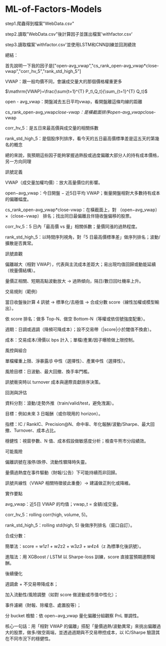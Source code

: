 # ML-of-Factors-Models

step1.爬蟲得到檔案"WebData.csv"

step2.讀取"WebData.csv"後計算因子並匯出檔案'withfactor.csv'

step3.讀取檔案'withfactor.csv'並使用LSTM和CNN訓練並回測績效

總結：

首先說明一下我的因子是["open-avg_vwap","cs_rank_open-avg_vwap*close-vwap","corr_hv_5","rank_std_high_5"]

VWAP：跟一般均價不同，會讓成交量大的那個價格權重更多

 $\mathrm{VWAP}=\frac{\sum{t=1}^{T} P_t\,Q_t}{\sum_{t=1}^{T} Q_t}$

open - avg_vwap：開盤減去五日平均vwap，看開盤離這條均線的距離

cs_rank_open-avg_vwap*close-vwap：是橫截面排序open-avg_vwap*close-vwap

corr_hv_5：是五日來最高價與成交量的相關係數

rank_std_high_5：是個股序列排序，看今天的五日最高價標準差是這五天的第幾名的概念

總的來說，我預期這些因子能夠掌握過熱股或過度偏離大部分人的持有成本價格，另一方向同理

訊號定義

VWAP（成交量加權均價）：放大高量價位的影響。

open−avg_vwap：今日開盤 − 近5日平均 VWAP；衡量開盤相對大多數持有成本的偏離幅度。

cs_rank_open-avg_vwap*close-vwap：在橫截面上，對 （open−avg_vwap）×（close−vwap） 排名；找出同日最偏離且伴隨收盤偏移的股票。

corr_hv_5：5 日內「最高價 vs 量」相關係數；量價同漲的過熱程度。

rank_std_high_5：以時間序列視角，對「5 日最高價標準差」做序列排名；波動/擴散是否異常。

訊號直觀

偏離越大（相對 VWAP），代表與主流成本差距大；易出現均值回歸或動能延續（視量價結構）。

量價正相關、短期高點波動放大 → 過熱傾向，隔日/數日回吐機率上升。

交易規則（範例）

當日收盤後計算 4 訊號 → 標準化/去極值 → 合成分數 score（線性加權或模型輸出）。

依 score 排名：做多 Top-N、做空 Bottom-N（等權或依信號強度配重）。

週期：日調或週調（降頻可降成本）；設不交易帶（|score|小於閾值不換倉）。

成本：交易成本/滑價以 bps 計入；單檔/產業/因子曝險做上限控制。

風控與組合

單檔權重上限、淨暴露/β 中性（選擇性）、產業中性（選擇性）。

風險目標：日波動、最大回撤、換手率門檻。

訊號衝突時以 turnover 成本與邊際貢獻排序決策。

回測與評估

資料分割：滾動/走勢外推（train/valid/test，避免洩漏）。

目標：例如未來 3 日報酬（或你現用的 horizon）。

指標：IC / RankIC、Precision@N、命中率、年化報酬/波動/Sharpe、最大回撤、Turnover、成本占比。

穩健性：視窗參數、N 值、成本假設做敏感度分析；檢查牛熊市分段績效。

可能風險

偏離訊號在漲停/跌停、流動性驟降時失靈。

量價過熱度在事件驅動（財報/公告）下可能持續而非回歸。

訊號共線性（VWAP 相關特徵彼此重疊）→ 建議做正則化或降維。

實作要點

avg_vwap：近5日 VWAP 的均值；vwap_t = 金額/成交量。

corr_hv_5：rolling corr(high, volume, 5)。

rank_std_high_5：rolling std(high, 5) 後做序列排名（窗口自訂）。

合成分數：

簡單法：score = w1*z1 + w2*z2 + w3*z3 + w4*z4（z 為標準化後訊號）。

進階法：用 XGBoost / LSTM 以 Sharpe-loss 訓練，score 直接當預期邊際報酬。

後續優化

週調倉 + 不交易帶降成本；

加入流動性/風險調整（如對 score 做波動或市值中性化）；

事件濾網（財報、除權息、處置股等）；

分 bucket 檢驗：依 open−avg_vwap 量化偏離分組觀察 PnL 單調性。

核心一句話：用「相對 VWAP 的偏離」搭配「量價過熱/波動異常」來挑出偏離過大的股票，做多/做空兩端，並透過週期與不交易帶控成本，以 IC/Sharpe 驗證其在不同市況下的穩健性。
